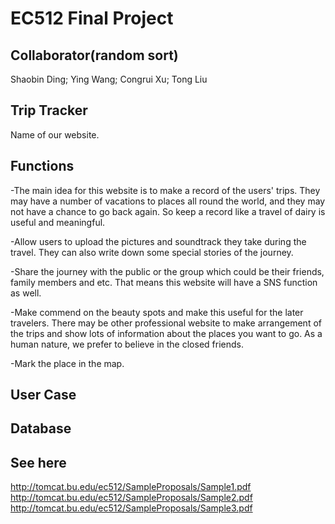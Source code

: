 EC512 Final Project
===================
Collaborator(random sort)
----------------------------
Shaobin Ding; Ying Wang; Congrui Xu; Tong Liu

Trip Tracker
--------------
Name of our website. 

Functions
----------
-The main idea for this website is to make a record of the users' trips. They may have a number of vacations to places all round the world, and they may not have a chance to go back again. So keep a record like a travel of dairy is useful and meaningful.

-Allow users to upload the pictures and soundtrack they take during the travel. They can also write down some special stories of the journey.

-Share the journey with the public or the group which could be their friends, family members and etc. That means this website will have a SNS function as well.

-Make commend on the beauty spots and make this useful for the later travelers. There may be other professional website to make arrangement of the trips and show lots of information about the places you want to go. As a human nature, we prefer to believe in the closed friends.

-Mark the place in the map. 

User Case
----------

Database
--------


See here
--------
http://tomcat.bu.edu/ec512/SampleProposals/Sample1.pdf
http://tomcat.bu.edu/ec512/SampleProposals/Sample2.pdf
http://tomcat.bu.edu/ec512/SampleProposals/Sample3.pdf
